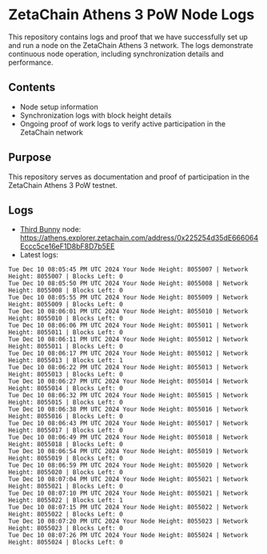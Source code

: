 # ZetaChain Athens 3 PoW Node Logs
This repository contains logs and proof that we have successfully set up and run a node on the ZetaChain Athens 3 network. The logs demonstrate continuous node operation, including synchronization details and performance.

## Contents
- Node setup information
- Synchronization logs with block height details
- Ongoing proof of work logs to verify active participation in the ZetaChain network

## Purpose
This repository serves as documentation and proof of participation in the ZetaChain Athens 3 PoW testnet.

## Logs

- [Third Bunny](https://thirdbunny.xyz/) node: https://athens.explorer.zetachain.com/address/0x225254d35dE666064Eccc5ce16eF1D8bF8D7b5EE
- Latest logs:
```
Tue Dec 10 08:05:45 PM UTC 2024 Your Node Height: 8055007 | Network Height: 8055007 | Blocks Left: 0
Tue Dec 10 08:05:50 PM UTC 2024 Your Node Height: 8055008 | Network Height: 8055008 | Blocks Left: 0
Tue Dec 10 08:05:55 PM UTC 2024 Your Node Height: 8055009 | Network Height: 8055009 | Blocks Left: 0
Tue Dec 10 08:06:01 PM UTC 2024 Your Node Height: 8055010 | Network Height: 8055010 | Blocks Left: 0
Tue Dec 10 08:06:06 PM UTC 2024 Your Node Height: 8055011 | Network Height: 8055011 | Blocks Left: 0
Tue Dec 10 08:06:11 PM UTC 2024 Your Node Height: 8055012 | Network Height: 8055011 | Blocks Left: 0
Tue Dec 10 08:06:17 PM UTC 2024 Your Node Height: 8055012 | Network Height: 8055013 | Blocks Left: 1
Tue Dec 10 08:06:22 PM UTC 2024 Your Node Height: 8055013 | Network Height: 8055013 | Blocks Left: 0
Tue Dec 10 08:06:27 PM UTC 2024 Your Node Height: 8055014 | Network Height: 8055014 | Blocks Left: 0
Tue Dec 10 08:06:32 PM UTC 2024 Your Node Height: 8055015 | Network Height: 8055015 | Blocks Left: 0
Tue Dec 10 08:06:38 PM UTC 2024 Your Node Height: 8055016 | Network Height: 8055016 | Blocks Left: 0
Tue Dec 10 08:06:43 PM UTC 2024 Your Node Height: 8055017 | Network Height: 8055017 | Blocks Left: 0
Tue Dec 10 08:06:49 PM UTC 2024 Your Node Height: 8055018 | Network Height: 8055018 | Blocks Left: 0
Tue Dec 10 08:06:54 PM UTC 2024 Your Node Height: 8055019 | Network Height: 8055019 | Blocks Left: 0
Tue Dec 10 08:06:59 PM UTC 2024 Your Node Height: 8055020 | Network Height: 8055020 | Blocks Left: 0
Tue Dec 10 08:07:04 PM UTC 2024 Your Node Height: 8055021 | Network Height: 8055021 | Blocks Left: 0
Tue Dec 10 08:07:10 PM UTC 2024 Your Node Height: 8055021 | Network Height: 8055022 | Blocks Left: 1
Tue Dec 10 08:07:15 PM UTC 2024 Your Node Height: 8055022 | Network Height: 8055022 | Blocks Left: 0
Tue Dec 10 08:07:20 PM UTC 2024 Your Node Height: 8055023 | Network Height: 8055023 | Blocks Left: 0
Tue Dec 10 08:07:26 PM UTC 2024 Your Node Height: 8055024 | Network Height: 8055024 | Blocks Left: 0
```
